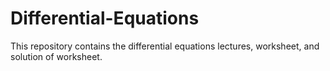 # Differential-Equations
This repository contains the differential equations lectures, worksheet, and solution of worksheet.
